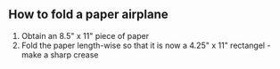 ## How to fold a paper airplane

1. Obtain an 8.5" x 11" piece of paper
2. Fold the paper length-wise so that it is now a 4.25" x 11" rectangel - make a sharp crease

